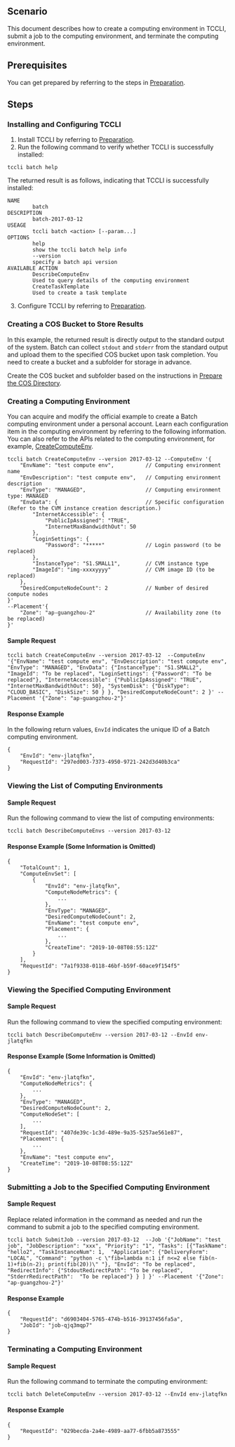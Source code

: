 ## Scenario
This document describes how to create a computing environment in TCCLI, submit a job to the computing environment, and terminate the computing environment.

## Prerequisites
You can get prepared by referring to the steps in [Preparation](http://intl.cloud.tencent.com/document/product/599/10807).


## Steps
### Installing and Configuring TCCLI
1. Install TCCLI by referring to [Preparation](http://intl.cloud.tencent.com/document/product/599/10548). 
2. Run the following command to verify whether TCCLI is successfully installed:
```
tccli batch help
```
The returned result is as follows, indicating that TCCLI is successfully installed:
```
NAME
        batch
DESCRIPTION
        batch-2017-03-12
USEAGE
        tccli batch <action> [--param...]
OPTIONS
        help
        show the tccli batch help info
        --version
        specify a batch api version
AVAILABLE ACTION
        DescribeComputeEnv
        Used to query details of the computing environment
        CreateTaskTemplate
        Used to create a task template
```
3. Configure TCCLI by referring to [Preparation](http://intl.cloud.tencent.com/document/product/599/10548).



### Creating a COS Bucket to Store Results
In this example, the returned result is directly output to the standard output of the system. Batch can collect `stdout` and `stderr` from the standard output and upload them to the specified COS bucket upon task completion. You need to create a bucket and a subfolder for storage in advance.

Create the COS bucket and subfolder based on the instructions in [Prepare the COS Directory](http://intl.cloud.tencent.com/document/product/599/10548).



### Creating a Computing Environment
You can acquire and modify the official example to create a Batch computing environment under a personal account. Learn each configuration item in the computing environment by referring to the following information.
You can also refer to the APIs related to the computing environment, for example, [CreateComputeEnv](https://intl.cloud.tencent.com/document/api/599/30521).
```
tccli batch CreateComputeEnv --version 2017-03-12 --ComputeEnv '{
    "EnvName": "test compute env",          // Computing environment name
    "EnvDescription": "test compute env",   // Computing environment description
    "EnvType": "MANAGED",                   // Computing environment type: MANAGED
    "EnvData": {                            // Specific configuration (Refer to the CVM instance creation description.)
        "InternetAccessible": {
            "PublicIpAssigned": "TRUE",
            "InternetMaxBandwidthOut": 50
        },
        "LoginSettings": {
            "Password": "*****"             // Login password (to be replaced)
        },
        "InstanceType": "S1.SMALL1",        // CVM instance type
        "ImageId": "img-xxxxyyyy"           // CVM image ID (to be replaced)
    },
    "DesiredComputeNodeCount": 2            // Number of desired compute nodes
}'
--Placement'{
    "Zone": "ap-guangzhou-2"                // Availability zone (to be replaced)
}'
```


#### Sample Request
```
tccli batch CreateComputeEnv --version 2017-03-12  --ComputeEnv '{"EnvName": "test compute env", "EnvDescription": "test compute env", "EnvType": "MANAGED", "EnvData": {"InstanceType": "S1.SMALL2", "ImageId": "To be replaced", "LoginSettings": {"Password": "To be replaced"}, "InternetAccessible": {"PublicIpAssigned": "TRUE", "InternetMaxBandwidthOut": 50}, "SystemDisk": {"DiskType": "CLOUD_BASIC", "DiskSize": 50 } }, "DesiredComputeNodeCount": 2 }' --Placement '{"Zone": "ap-guangzhou-2"}'
```

#### Response Example
In the following return values, `EnvId` indicates the unique ID of a Batch computing environment.
```
{
    "EnvId": "env-jlatqfkn", 
    "RequestId": "297ed003-7373-4950-9721-242d3d40b3ca"
}
```

### Viewing the List of Computing Environments
#### Sample Request
Run the following command to view the list of computing environments:
```
tccli batch DescribeComputeEnvs --version 2017-03-12
```

#### Response Example (Some Information is Omitted)
```
{
    "TotalCount": 1, 
    "ComputeEnvSet": [
        {
            "EnvId": "env-jlatqfkn", 
            "ComputeNodeMetrics": {
                ...
            }, 
            "EnvType": "MANAGED", 
            "DesiredComputeNodeCount": 2, 
            "EnvName": "test compute env", 
            "Placement": {
                ...
            }, 
            "CreateTime": "2019-10-08T08:55:12Z"
        }
    ], 
    "RequestId": "7a1f9338-0118-46bf-b59f-60ace9f154f5"
}
```


### Viewing the Specified Computing Environment
#### Sample Request
Run the following command to view the specified computing environment:
```
tccli batch DescribeComputeEnv --version 2017-03-12 --EnvId env-jlatqfkn
```

#### Response Example (Some Information is Omitted)
```
{
    "EnvId": "env-jlatqfkn", 
    "ComputeNodeMetrics": {
        ...
    }, 
    "EnvType": "MANAGED", 
    "DesiredComputeNodeCount": 2, 
    "ComputeNodeSet": [
        ...
    ], 
    "RequestId": "407de39c-1c3d-489e-9a35-5257ae561e87", 
    "Placement": {
        ...
    }, 
    "EnvName": "test compute env", 
    "CreateTime": "2019-10-08T08:55:12Z"
}
```

### Submitting a Job to the Specified Computing Environment
#### Sample Request
Replace related information in the command as needed and run the command to submit a job to the specified computing environment.
```
tccli batch SubmitJob --version 2017-03-12  --Job '{"JobName": "test job", "JobDescription": "xxx", "Priority": "1", "Tasks": [{"TaskName": "hello2", "TaskInstanceNum": 1,  "Application": {"DeliveryForm": "LOCAL", "Command": "python -c \"fib=lambda n:1 if n<=2 else fib(n-1)+fib(n-2); print(fib(20))\" "}, "EnvId": "To be replaced", "RedirectInfo": {"StdoutRedirectPath": "To be replaced", "StderrRedirectPath":  "To be replaced"} } ] }' --Placement '{"Zone": "ap-guangzhou-2"}'

```

#### Response Example
```
{
    "RequestId": "d6903404-5765-474b-b516-39137456fa5a", 
    "JobId": "job-qjq3mqp7"
}
```

### Terminating a Computing Environment
#### Sample Request
Run the following command to terminate the computing environment:
```
tccli batch DeleteComputeEnv --version 2017-03-12 --EnvId env-jlatqfkn
```

#### Response Example
```
{
    "RequestId": "029becda-2a4e-4989-aa77-6fbb5a873555"
}
```

